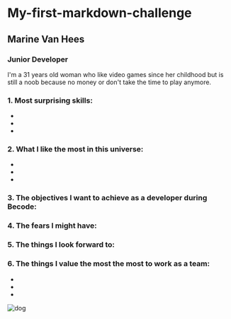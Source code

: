 # My-first-markdown-challenge

## __Marine Van Hees__

### __Junior Developer__

I'm a 31 years old woman who like video games since her childhood but is still a noob because no money or don't take the time to play anymore.

### 1.  Most surprising skills:
+
+
+
### 2.  What I like the most in this universe:
+
+
+
### 3.  The objectives I want to achieve as a developer during Becode:

### 4.  The fears I might have:

### 5.  The things I look forward to:

### 6.  The things I value the most the most to work as a team:
+
+
+

![dog](https://media3.giphy.com/media/NTur7XlVDUdqM/giphy.gif?cid=ecf05e47vadvyf4cx79gpmzs1zs2pzpaylnyclatvs6nriol&ep=v1_gifs_search&rid=giphy.gif&ct=g)
